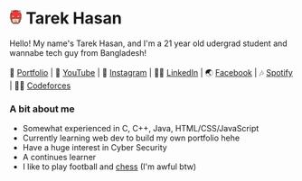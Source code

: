 # <img src="src/media/pngs/daredevil.png" height="25"> Tarek Hasan

Hello! My name's Tarek Hasan, and I'm a 21 year old udergrad student and wannabe tech guy from Bangladesh!
<br><br>
📑 [Portfolio](ehm_might_add_later) | 🎥 [YouTube](ehm_might_add_later) | 📸 [Instagram](https://www.instagram.com/_tarekhasan_) | 👨‍💼 [LinkedIn](https://www.linkedin.com/in/tarek-hasan33/) | 🌏 [Facebook](https://www.facebook.com/liddleheart) | 🎶 [Spotify](https://open.spotify.com/tar3khasan) | 👨‍💻 [Codeforces](https://codeforces.com/profile/liddleheart)

### A bit about me
- Somewhat experienced in C, C++, Java, HTML/CSS/JavaScript
- Currently learning web dev to build my own portfolio hehe
- Have a huge interest in Cyber Security
- A continues learner
- I like to play football and [chess](https://www.chess.com/member/liddleheart) (I'm awful btw)
